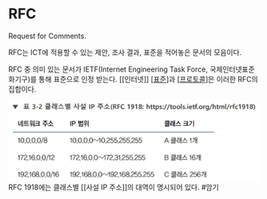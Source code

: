 # RFC


Request for Comments. 

 

RFC는 ICT에 적용할 수 있는 제안, 조사 결과, 표준을 적어놓은 문서의 모음이다.  

 

RFC 중 의미 있는 문서가 IETF(Internet Engineering Task Force, 국제인터넷표준화기구)를 통해 표준으로 인정 받는다. [[인터넷]] [[표준]]과 [[프로토콜]]은 이러한 RFC의 집합이다.  


![](../attachments/2022-09-16-16-56-00.png)
RFC 1918에는 클래스별 [[사설 IP 주소]]의 대역이 명시되어 있다.  #암기

[//begin]: # "Autogenerated link references for markdown compatibility"
[표준]: 표준 "표준"
[프로토콜]: 프로토콜 "프로토콜"
[//end]: # "Autogenerated link references"